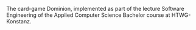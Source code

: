 The card-game Dominion, implemented as part of the lecture Software Engineering of the Applied Computer Science Bachelor course at HTWG-Konstanz.
